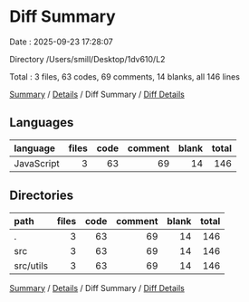 # Diff Summary

Date : 2025-09-23 17:28:07

Directory /Users/smill/Desktop/1dv610/L2

Total : 3 files,  63 codes, 69 comments, 14 blanks, all 146 lines

[Summary](results.md) / [Details](details.md) / Diff Summary / [Diff Details](diff-details.md)

## Languages
| language | files | code | comment | blank | total |
| :--- | ---: | ---: | ---: | ---: | ---: |
| JavaScript | 3 | 63 | 69 | 14 | 146 |

## Directories
| path | files | code | comment | blank | total |
| :--- | ---: | ---: | ---: | ---: | ---: |
| . | 3 | 63 | 69 | 14 | 146 |
| src | 3 | 63 | 69 | 14 | 146 |
| src/utils | 3 | 63 | 69 | 14 | 146 |

[Summary](results.md) / [Details](details.md) / Diff Summary / [Diff Details](diff-details.md)